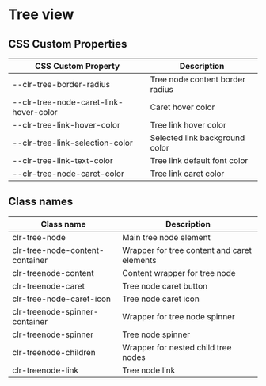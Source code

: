# Tree view

## CSS Custom Properties

| CSS Custom Property                    | Description                      |
| -------------------------------------- | -------------------------------- |
| --clr-tree-border-radius               | Tree node content border radius  |
| --clr-tree-node-caret-link-hover-color | Caret hover color                |
| --clr-tree-link-hover-color            | Tree link hover color            |
| --clr-tree-link-selection-color        | Selected link background color   |
| --clr-tree-link-text-color             | Tree link default font color     |
| --clr-tree-node-caret-color            | Tree link caret color            |

## Class names

| Class name                      | Description                                 |
| ------------------------------- | ------------------------------------------- |
| clr-tree-node                   | Main tree node element                      |
| clr-tree-node-content-container | Wrapper for tree content and caret elements |
| clr-treenode-content            | Content wrapper for tree node               |
| clr-treenode-caret              | Tree node caret button                      |
| clr-tree-node-caret-icon        | Tree node caret icon                        |
| clr-treenode-spinner-container  | Wrapper for tree node spinner               |
| clr-treenode-spinner            | Tree node spinner                           |
| clr-treenode-children           | Wrapper for nested child tree nodes         |
| clr-treenode-link               | Tree node link                              |
